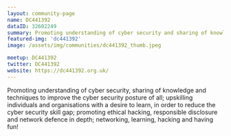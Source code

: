 ```yaml
---
layout: community-page
name: DC441392
dataID: 32602249
summary: Promoting understanding of cyber security and sharing of knowledge to improve the cyber security posture of all.
featured-img: 'dc441392'
image: /assets/img/communities/dc441392_thumb.jpeg

meetup: DC441392
twitter: DC441392
website: https://dc441392.org.uk/
---
```


Promoting understanding of cyber security, sharing of knowledge and techniques to
improve the cyber security posture of all; upskilling individuals and organisations
with a desire to learn, in order to reduce the cyber security skill gap; promoting
ethical hacking, responsible disclosure and network defence in depth; networking,
learning, hacking and having fun!
